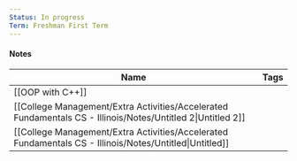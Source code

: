 ```yaml
---
Status: In progress
Term: Freshman First Term
---
```

#### Notes

|Name|Tags|
|---|---|
|[[OOP with C++]]||
|[[College Management/Extra Activities/Accelerated Fundamentals CS - Illinois/Notes/Untitled 2\|Untitled 2]]||
|[[College Management/Extra Activities/Accelerated Fundamentals CS - Illinois/Notes/Untitled\|Untitled]]||